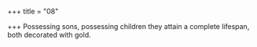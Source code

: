 +++
title = "08"

+++
Possessing sons, possessing children they attain a complete lifespan, both decorated with gold.